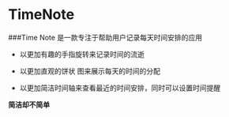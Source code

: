 TimeNote
========
###Time Note 是一款专注于帮助用户记录每天时间安排的应用


* 以更加有趣的手指旋转来记录时间的流逝
	
* 以更加直观的饼状 图来展示每天的时间的分配

* 以更加简洁时间轴来查看最近的时间安排，同时可以设置时间提醒
    
**简洁却不简单**

    

